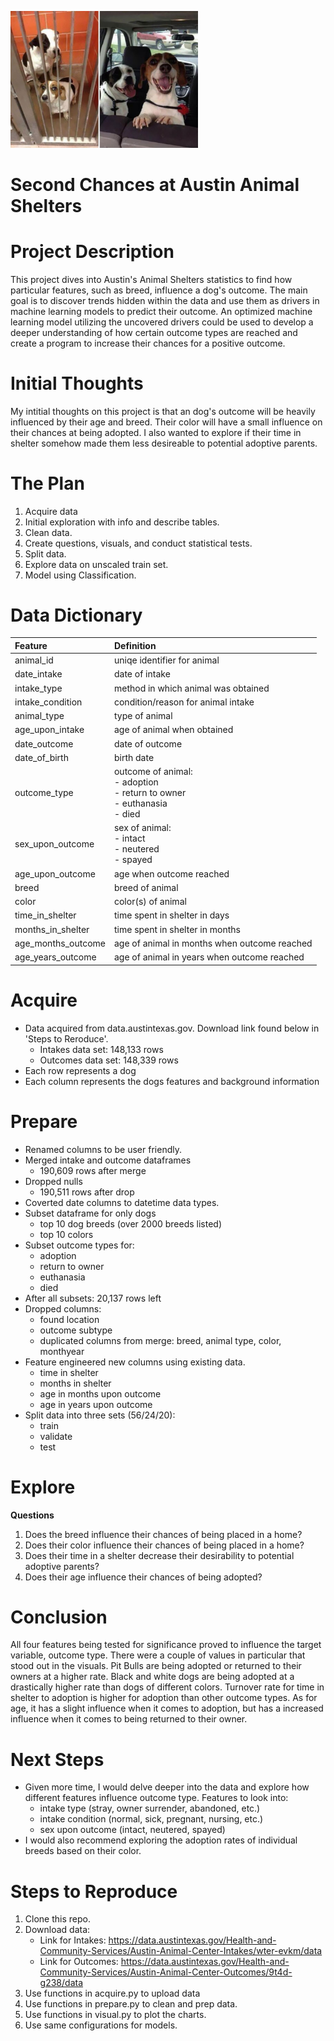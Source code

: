 <img
  src="images/after_dogs.jpeg"
  alt="Alt text"
  title="Optional title"
  style="display: inline-block; margin: 0 auto; max-width: 300px">
  

# Second Chances at Austin Animal Shelters 

# Project Description
This project dives into Austin's Animal Shelters statistics to find how particular features, such as breed, influence a dog's outcome. The main goal is to discover trends hidden within the data and use them as drivers in machine learning models to predict their outcome. An optimized machine learning model utilizing the uncovered drivers could be used to develop a deeper understanding of how certain outcome types are reached and create a program to increase their chances for a positive outcome.


# Initial Thoughts
My intitial thoughts on this project is that an dog's outcome will be heavily influenced by their age and breed. Their color will have a small influence on their chances at being adopted. I also wanted to explore if their time in shelter somehow made them less desireable to potential adoptive parents. 


# The Plan
1. Acquire data
2. Initial exploration with info and describe tables.
3. Clean data.
4. Create questions, visuals, and conduct statistical tests.
5. Split data.
6. Explore data on unscaled train set.
7. Model using Classification.



# Data Dictionary

| Feature | Definition |
| :-- | :-- |
| animal_id | uniqe identifier for animal |
| date_intake | date of intake |
| intake_type | method in which animal was obtained |
| intake_condition | condition/reason for animal intake | 
| animal_type | type of animal |
| age_upon_intake | age of animal when obtained |
| date_outcome | date of outcome |
| date_of_birth | birth date |
| outcome_type | outcome of animal:<br> - adoption<br> - return to owner<br> - euthanasia<br> - died |
| sex_upon_outcome | sex of animal: <br> - intact<br> - neutered<br> - spayed|
| age_upon_outcome |age when outcome reached |
| breed | breed of animal |
| color | color(s) of animal |
| time_in_shelter | time spent in shelter in days |
| months_in_shelter | time spent in shelter in months |
| age_months_outcome | age of animal in months when outcome reached |
| age_years_outcome | age of animal in years when outcome reached |

# Acquire

- Data acquired from data.austintexas.gov. Download link found below in 'Steps to Reroduce'.  
    - Intakes data set: 148,133 rows
    - Outcomes data set: 148,339 rows 
- Each row represents a dog
- Each column represents the dogs features and background information


# Prepare
- Renamed columns to be user friendly.
- Merged intake and outcome dataframes
    - 190,609 rows after merge
- Dropped nulls
    - 190,511 rows after drop
- Coverted date columns to datetime data types.
- Subset dataframe for only dogs
    - top 10 dog breeds (over 2000 breeds listed)
    - top 10 colors
- Subset outcome types for: 
    - adoption
    - return to owner
    - euthanasia
    - died
- After all subsets: 20,137 rows left
- Dropped columns:
    - found location
    - outcome subtype
    - duplicated columns from merge: breed, animal type, color, monthyear 
- Feature engineered new columns using existing data.
    - time in shelter
    - months in shelter
    - age in months upon outcome
    - age in years upon outcome
- Split data into three sets (56/24/20):
    - train
    - validate 
    - test 

# Explore
**Questions**
1. Does the breed influence their chances of being placed in a home?
2. Does their color influence their chances of being placed in a home?
3. Does their time in a shelter decrease their desirability to potential adoptive parents?
4. Does their age influence their chances of being adopted?

# Conclusion
All four features being tested for significance proved to influence the target variable, outcome type. There were a couple of values in particular that stood out in the visuals. Pit Bulls are being adopted or returned to their owners at a higher rate. Black and white dogs are being adopted at a drastically higher rate than dogs of different colors. Turnover rate for time in shelter to adoption is higher for adoption than other outcome types. As for age, it has a slight influence when it comes to adoption, but has a increased influence when it comes to being returned to their owner. 

# Next Steps
- Given more time, I would delve deeper into the data and explore how different features influence outcome type. Features to look into:
    - intake type (stray, owner surrender, abandoned, etc.)
    - intake condition (normal, sick, pregnant, nursing, etc.)
    - sex upon outcome (intact, neutered, spayed)
- I would also recommend exploring the adoption rates of individual breeds based on their color. 


# Steps to Reproduce

1. Clone this repo.
2. Download data:
    - Link for Intakes: https://data.austintexas.gov/Health-and-Community-Services/Austin-Animal-Center-Intakes/wter-evkm/data
    - Link for Outcomes: https://data.austintexas.gov/Health-and-Community-Services/Austin-Animal-Center-Outcomes/9t4d-g238/data
3. Use functions in acquire.py to upload data
4. Use functions in prepare.py to clean and prep data.
5. Use functions in visual.py to plot the charts.
6. Use same configurations for models.